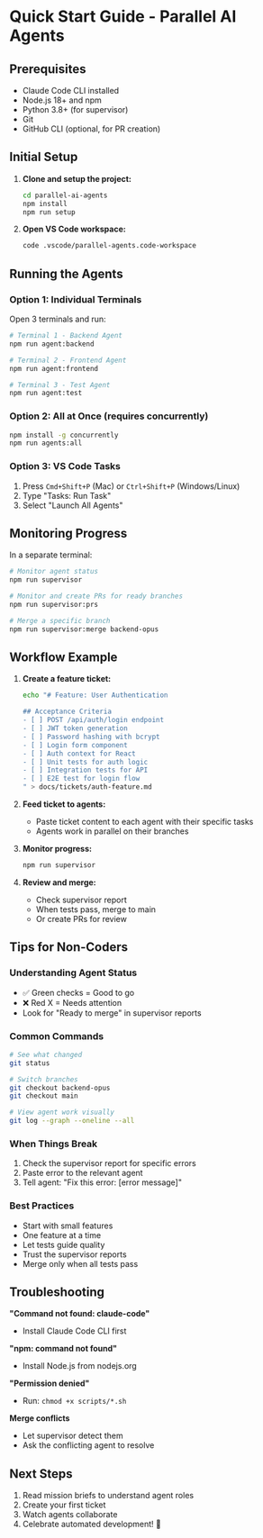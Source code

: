 # Quick Start Guide - Parallel AI Agents

## Prerequisites

- Claude Code CLI installed
- Node.js 18+ and npm
- Python 3.8+ (for supervisor)
- Git
- GitHub CLI (optional, for PR creation)

## Initial Setup

1. **Clone and setup the project:**

   ```bash
   cd parallel-ai-agents
   npm install
   npm run setup
   ```

2. **Open VS Code workspace:**
   ```bash
   code .vscode/parallel-agents.code-workspace
   ```

## Running the Agents

### Option 1: Individual Terminals

Open 3 terminals and run:

```bash
# Terminal 1 - Backend Agent
npm run agent:backend

# Terminal 2 - Frontend Agent
npm run agent:frontend

# Terminal 3 - Test Agent
npm run agent:test
```

### Option 2: All at Once (requires concurrently)

```bash
npm install -g concurrently
npm run agents:all
```

### Option 3: VS Code Tasks

1. Press `Cmd+Shift+P` (Mac) or `Ctrl+Shift+P` (Windows/Linux)
2. Type "Tasks: Run Task"
3. Select "Launch All Agents"

## Monitoring Progress

In a separate terminal:

```bash
# Monitor agent status
npm run supervisor

# Monitor and create PRs for ready branches
npm run supervisor:prs

# Merge a specific branch
npm run supervisor:merge backend-opus
```

## Workflow Example

1. **Create a feature ticket:**

   ```bash
   echo "# Feature: User Authentication

   ## Acceptance Criteria
   - [ ] POST /api/auth/login endpoint
   - [ ] JWT token generation
   - [ ] Password hashing with bcrypt
   - [ ] Login form component
   - [ ] Auth context for React
   - [ ] Unit tests for auth logic
   - [ ] Integration tests for API
   - [ ] E2E test for login flow
   " > docs/tickets/auth-feature.md
   ```

2. **Feed ticket to agents:**
   - Paste ticket content to each agent with their specific tasks
   - Agents work in parallel on their branches

3. **Monitor progress:**

   ```bash
   npm run supervisor
   ```

4. **Review and merge:**
   - Check supervisor report
   - When tests pass, merge to main
   - Or create PRs for review

## Tips for Non-Coders

### Understanding Agent Status

- ✅ Green checks = Good to go
- ❌ Red X = Needs attention
- Look for "Ready to merge" in supervisor reports

### Common Commands

```bash
# See what changed
git status

# Switch branches
git checkout backend-opus
git checkout main

# View agent work visually
git log --graph --oneline --all
```

### When Things Break

1. Check the supervisor report for specific errors
2. Paste error to the relevant agent
3. Tell agent: "Fix this error: [error message]"

### Best Practices

- Start with small features
- One feature at a time
- Let tests guide quality
- Trust the supervisor reports
- Merge only when all tests pass

## Troubleshooting

**"Command not found: claude-code"**

- Install Claude Code CLI first

**"npm: command not found"**

- Install Node.js from nodejs.org

**"Permission denied"**

- Run: `chmod +x scripts/*.sh`

**Merge conflicts**

- Let supervisor detect them
- Ask the conflicting agent to resolve

## Next Steps

1. Read mission briefs to understand agent roles
2. Create your first ticket
3. Watch agents collaborate
4. Celebrate automated development! 🎉
